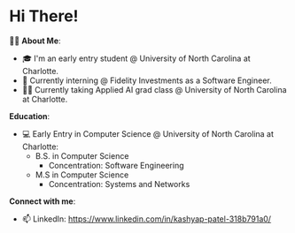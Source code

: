 # Hi There!

🙍‍♂️ **About Me**:
- 🎓 I'm an early entry student @ University of North Carolina at Charlotte.
- 💼 Currently interning @ Fidelity Investments as a Software Engineer.
- 👨‍💻 Currently taking Applied AI grad class @ University of North Carolina at Charlotte.

**Education**:
- 💻 Early Entry in Computer Science @ University of North Carolina at Charlotte:
  - B.S. in Computer Science
    - Concentration: Software Engineering
  - M.S in Computer Science
    - Concentration: Systems and Networks

**Connect with me**:
- 📫 LinkedIn: https://www.linkedin.com/in/kashyap-patel-318b791a0/
